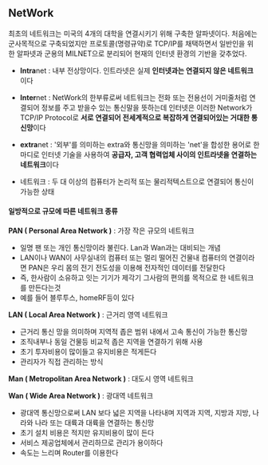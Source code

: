 ## NetWork

최초의 네트워크는 미국의 4개의 대학을 연결시키기 위해 구축한 알파넷이다. 처음에는 군사목적으로 구축되었지만 프로토콜(명령규약)로 TCP/IP를 채택하면서 일반인을 위한 알파넷과 군용의 MILNET으로 분리되어 현재의 인터넷 환경의 기반을 갖추었다.

* **Intra**net : 내부 전상망이다. 인트라넷은 실제 **인터넷과는 연결되지 않은 네트워크**이다
    
* **Inter**net : NetWork의 한부류로써 네트워크는 전화 또는 전용선이 거미줄처럼 연결되어 정보를 주고 받을수 있는 통신말을 뜻하는데 인터넷은 이러한 Network가 TCP/IP Protocol로 **서로 연결되어 전세계적으로 복잡하게 연결되어있는 거대한 통신망**이다
    
* **extra**net : '외부'를 의미하는 extra와 통신망을 의미하는 'net'을 합성한 용어로 한마디로 인터넷 기술을 사용하여 **공급자, 고객 협력업체 사이의 인트라넷을 연결하는 네트워크**이다
    
* 네트워크 : 두 대 이상의 컴퓨터가 논리적 또는 물리적텍스트으로 연결되어 통신이 가능한 상태

#### 일방적으로 규모에 따른 네트워크 종류

**PAN ( Personal Area Network )** : 가장 작은 규모의 네트워크

* 일명 팬 또는 개인 통신망이라 불린다. Lan과 Wan과는 대비되는 개념
* LAN이나 WAN이 사무실내의 컴퓨터 또는 멀리 떨어진 건물내 컴퓨터의 연결이라면 PAN은 우리 몸의 전기 전도성을 이용해 전자적인 데이터를 전달한다
* 즉, 한사람이 소유하고 잇는 기기가 제각기 그사람의 편의를 목적으로 한 네트워크를 만든다는것
* 예를 들어 블루투스, homeRF등이 있다

**LAN ( Local Area Network )** : 근거리 영역 네트워크

* 근거리 통신 망을 의미하며 지역적 좁은 범위 내에서 고속 통신이 가능한 통신망
* 조직내부나 동일 건물등 비교적 좁은 지역을 연결하기 위해 사용
* 초기 투자비용이 많이들고 유지비용은 적게든다
* 관리자가 직접 관리하는 방식

**Man ( Metropolitan Area Network )** : 대도시 영역 네트워크

**Wan ( Wide Area Network )** : 광대역 네트워크

* 광대역 통신망으로써 LAN 보다 넓은 지역을 나타내며 지역과 지역, 지방과 지방, 나라와 나라 또는 대륙과 대륙을 연결하는 통신망
* 초기 설치 비용은 적지만 유지비용이 많이 든다
* 서비스 제공업체에서 관리하므로 관리가 용이하다
* 속도는 느리며 Router를 이용한다